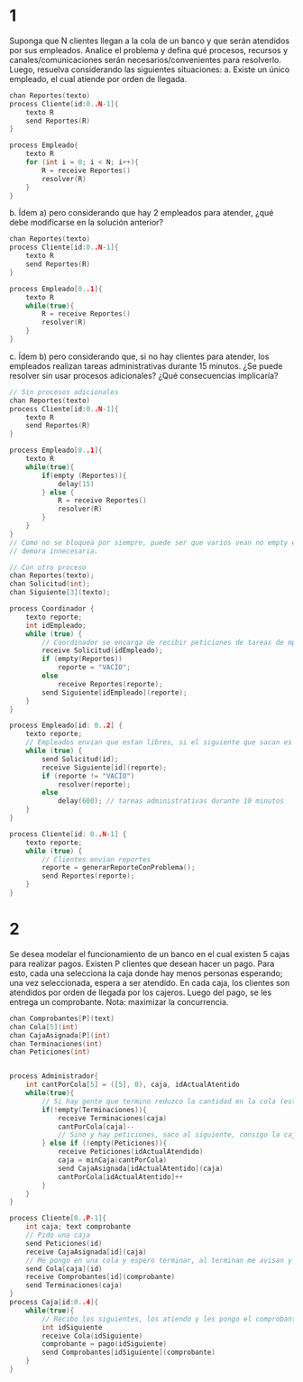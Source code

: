 # 1
Suponga  que  N  clientes  llegan  a  la  cola  de  un  banco  y  que  serán  atendidos  por  sus 
empleados. Analice el problema y defina qué procesos, recursos y canales/comunicaciones 
serán necesarios/convenientes para resolverlo. Luego, resuelva considerando las siguientes 
situaciones: 
a. Existe un único empleado, el cual atiende por orden de llegada. 
```cpp
chan Reportes(texto)
process Cliente[id:0..N-1]{
    texto R
    send Reportes(R)
}

process Empleado{
    texto R
    for (int i = 0; i < N; i++){
        R = receive Reportes()
        resolver(R)
    }
}
```
b. Ídem a) pero considerando que hay 2 empleados para atender, ¿qué debe 
modificarse en la solución anterior? 
```cpp
chan Reportes(texto)
process Cliente[id:0..N-1]{
    texto R
    send Reportes(R)
}

process Empleado[0..1]{
    texto R
    while(true){
        R = receive Reportes()
        resolver(R)
    }
}
```
c. Ídem  b)  pero  considerando  que,  si  no  hay  clientes  para  atender,  los  empleados 
realizan  tareas  administrativas  durante  15  minutos.  ¿Se  puede  resolver  sin  usar 
procesos adicionales? ¿Qué consecuencias implicaría?
```cpp
// Sin procesos adicionales
chan Reportes(texto)
process Cliente[id:0..N-1]{
    texto R
    send Reportes(R)
}

process Empleado[0..1]{
    texto R
    while(true){
        if(empty (Reportes)){
            delay(15)
        } else {
            R = receive Reportes()
            resolver(R)
        }
    }
}
// Como no se bloquea por siempre, puede ser que varios vean no empty el coso y vayan a recibir,
// demora innecesaria.
```
```cpp
// Con otro proceso
chan Reportes(texto);
chan Solicitud(int);
chan Siguiente[3](texto);

process Coordinador {
    texto reporte;
    int idEmpleado;
    while (true) {
        // Coordinador se encarga de recibir peticiones de tareas de mpleados, si hay reportes a resolver le envia uno, sino le envia vacio.
        receive Solicitud(idEmpleado);
        if (empty(Reportes)) 
            reporte = "VACÍO";
        else 
            receive Reportes(reporte);
        send Siguiente[idEmpleado](reporte);
    }
}

process Empleado[id: 0..2] {
    texto reporte;
    // Empleados envian que estan libres, si el siguiente que sacan es una tarea vacia, entonces esperan, sino resuelven
    while (true) {
        send Solicitud(id);
        receive Siguiente[id](reporte);
        if (reporte != "VACÍO") 
            resolver(reporte);
        else 
            delay(600); // tareas administrativas durante 10 minutos
    }
}

process Cliente[id: 0..N-1] {
    texto reporte;
    while (true) {
        // Clientes envian reportes
        reporte = generarReporteConProblema();
        send Reportes(reporte);
    }
}
```
# 2
Se  desea  modelar  el  funcionamiento  de  un  banco  en  el  cual  existen  5  cajas  para  realizar 
pagos.  Existen  P  clientes que  desean  hacer  un  pago.  Para  esto,  cada  una  selecciona  la  caja donde hay menos personas esperando; una vez seleccionada, espera a ser atendido. En cada caja, los clientes son atendidos por orden de llegada por los cajeros. Luego del pago, se les 
entrega un comprobante. Nota: maximizar la concurrencia.
```cpp
chan Comprobantes[P](text)
chan Cola[5](int)
chan CajaAsignada[P](int)
chan Terminaciones(int)
chan Peticiones(int)


process Administrador{
    int cantPorCola[5] = ([5], 0), caja, idActualAtentido
    while(true){
        // Si hay gente que termino reduzco la cantidad en la cola (esta actividad tiene más prioridad)
        if(!empty(Terminaciones)){
            receive Terminaciones(caja)
            cantPorCola[caja]--
            // Sino y hay peticiones, saco al siguiente, consigo la caja con menos gente, le doy la caja la persona, y aumento al cantidad
        } else if (!empty(Peticiones)){
            receive Peticiones(idActualAtendido)
            caja = minCaja(cantPorCola)
            send CajaAsignada[idActualAtentido](caja)
            cantPorCola[idActualAtentido]++
        }
    }
}

process Cliente[0..P-1]{
    int caja; text comprobante
    // Pido una caja
    send Peticiones(id)
    receive CajaAsignada[id](caja)
    // Me pongo en una cola y espero terminar, al terminan me avisan y aviso al admin que termine
    send Cola[caja](id)
    receive Comprobantes[id](comprobante)
    send Terminaciones(caja)
}
process Caja[id:0..4]{
    while(true){
        // Recibo los siguientes, los atiendo y les pongo el comprobante donde van
        int idSiguiente
        receive Cola(idSiguiente)
        comprobante = pago(idSiguiente)
        send Comprobantes[idSiguiente](comprobante)
    }
}
```